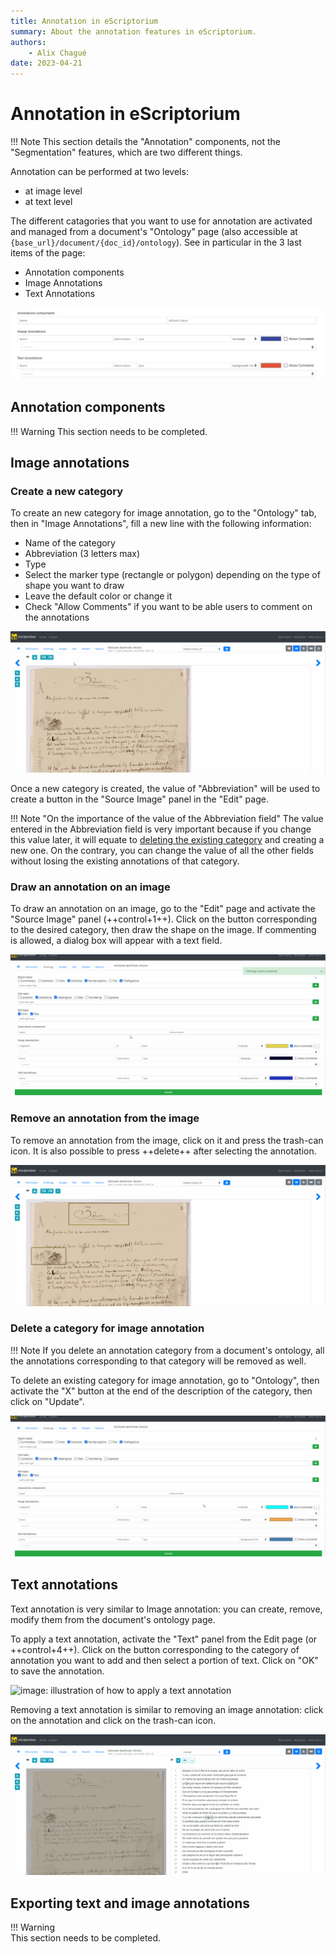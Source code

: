 ```yaml
---
title: Annotation in eScriptorium
summary: About the annotation features in eScriptorium.
authors:
    - Alix Chagué
date: 2023-04-21
---
```


# Annotation in eScriptorium

!!! Note
    This section details the "Annotation" components, not the "Segmentation" features, which are two different things.

Annotation can be performed at two levels:  

- at image level
- at text level

The different catagories that you want to use for annotation are activated and managed from a document's "Ontology" page (also accessible at `{base_url}/document/{doc_id}/ontology`). See in particular in the 3 last items of the page:  

- Annotation components
- Image Annotations
- Text Annotations

![image: screenshot of the section of Ontology dedicated to image and text annotations](img/annotate/ontology.png "The three items in Ontology dedicated to image and text annotation.")

## Annotation components

!!! Warning
    This section needs to be completed.

## Image annotations

### Create a new category

To create an new category for image annotation, go to the "Ontology" tab, then in "Image Annotations", fill a new line with the following information:  

- Name of the category
- Abbreviation (3 letters max)
- Type
- Select the marker type (rectangle or polygon) depending on the type of shape you want to draw
- Leave the default color or change it
- Check "Allow Comments" if you want to be able users to comment on the annotations

![image: illustration of the process to create a new category for image annotation](img/annotate/create_image_annotation.gif "Create a new category named 'Fingerprints' for image annotation, in the Ontology panel")

Once a new category is created, the value of "Abbreviation" will be used to create a button in the "Source Image" panel in the "Edit" page.  

!!! Note "On the importance of the value of the Abbreviation field"
    The value entered in the Abbreviation field is very important because if you change this value later, it will equate to [deleting the existing category](#delete-a-category-for-image-annotation) and creating a new one. On the contrary, you can change the value of all the other fields without losing the existing annotations of that category.  

### Draw an annotation on an image

To draw an annotation on an image, go to the "Edit" page and activate the "Source Image" panel (++control+1++). Click on the button corresponding to the desired category, then draw the shape on the image. If commenting is allowed, a dialog box will appear with a text field.  

![image: illustration of the process to draw an image annotation over a fingerprint](img/annotate/use_image_annotation.gif "Draw an annotation over a fingerprint, in the Source Image panel, after activating the 'FP' button")

### Remove an annotation from the image

To remove an annotation from the image, click on it and press the trash-can icon. It is also possible to press ++delete++ after selecting the annotation.

![image: illustration of the process to remove an annotation from an image](img/annotate/remove_image_annotation.gif "Remove an annotation by pressing the trash-can button or the delete key")

### Delete a category for image annotation

!!! Note
    If you delete an annotation category from a document's ontology, all the annotations corresponding to that category will be removed as well.

To delete an existing category for image annotation, go to "Ontology", then activate the "X" button at the end of the description of the category, then click on "Update".  

![image: illustration of the process to delete an existing category for image annotation](img/annotate/delete_image_annotation.gif "Deleting an existing category for image annotation is done from the Ontology page")

## Text annotations

Text annotation is very similar to Image annotation: you can create, remove, modify them from the document's ontology page.  

To apply a text annotation, activate the "Text" panel from the Edit page (or ++control+4++). Click on the button corresponding to the category of annotation you want to add and then select a portion of text. Click on "OK" to save the annotation.  

![image: illustration of how to apply a text annotation](img/annotate/use_text_annotation.gif "In this case, we apply an already existing text annotation to the text by activating the annotation category and selecting the corresponding text")

Removing a text annotation is similar to removing an image annotation: click on the annotation and click on the trash-can icon.

![image: illustration of how to remove a text annotation](img/annotate/remove_text_annotation.gif "To remove a text annotation, select it and click on the trash-can")

## Exporting text and image annotations

!!! Warning  
    This section needs to be completed.

<!-- We need feedback from users and the SCRIPTA team to complete this section -->